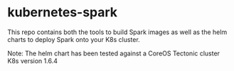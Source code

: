 # kubernetes-spark

This repo contains both the tools to build Spark images as well as the helm charts to deploy Spark onto your K8s cluster.

Note: The helm chart has been tested against a CoreOS Tectonic cluster K8s version 1.6.4
